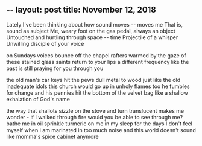 --
layout:	post
title:	November 12, 2018
--

Lately I've been thinking about how sound moves -- moves me
That is, sound as subject
Me, weary foot on the gas pedal, always an object
Untouched and hurtling through space -- time
Projectile of a whisper
Unwilling disciple of your voice 

on Sundays voices bounce off the chapel rafters
warmed by the gaze of these stained glass saints
return to your lips a different frequency
like the past is still praying for you
through you

the old man's car keys hit the pews
dull metal to wood just like the old inadequate idols
this church would go up in unholy flames too 
he fumbles for change and his pennies hit the bottom of the velvet bag
like a shallow exhalation of God's name

the way that shallots sizzle on the stove
and turn translucent
makes me wonder -
if I walked through fire 
would you be able to see through me?
bathe me in oil
sprinkle turmeric on me in my sleep
for the days I don't feel myself
when I am marinated in too much noise
and this world doesn't sound like momma's spice cabinet anymore





